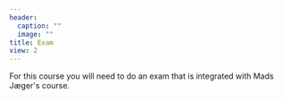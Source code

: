 ```yaml
---
header:
  caption: ""
  image: ""
title: Exam
view: 2
---
```


For this course you will need to do an exam that is integrated with Mads Jæger's course.